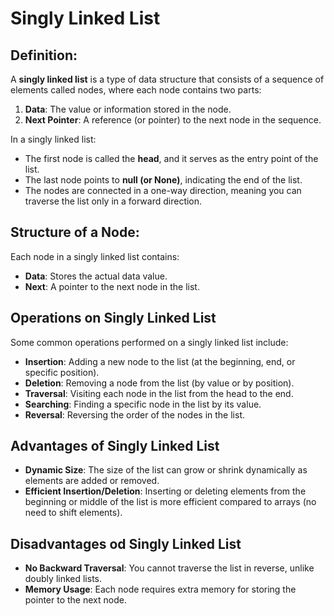 # Singly Linked List

## Definition:

A **singly linked list** is a type of data structure that consists of a sequence of elements called nodes, where each node contains two parts:

1. **Data**: The value or information stored in the node.
2. **Next Pointer**: A reference (or pointer) to the next node in the sequence.

In a singly linked list:

* The first node is called the **head**, and it serves as the entry point of the list.
* The last node points to **null (or None)**, indicating the end of the list.
* The nodes are connected in a one-way direction, meaning you can traverse the list only in a forward direction.

## Structure of a Node:

Each node in a singly linked list contains:
- **Data**: Stores the actual data value.
- **Next**: A pointer to the next node in the list.

## Operations on Singly Linked List

Some common operations performed on a singly linked list include:

* **Insertion**: Adding a new node to the list (at the beginning, end, or specific position).
* **Deletion**: Removing a node from the list (by value or by position).
* **Traversal**: Visiting each node in the list from the head to the end.
* **Searching**: Finding a specific node in the list by its value.
* **Reversal**: Reversing the order of the nodes in the list.

## Advantages of Singly Linked List

* **Dynamic Size**: The size of the list can grow or shrink dynamically as elements are added or removed.
* **Efficient Insertion/Deletion**: Inserting or deleting elements from the beginning or middle of the list is more efficient compared to arrays (no need to shift elements).

## Disadvantages od Singly Linked List

* **No Backward Traversal**: You cannot traverse the list in reverse, unlike doubly linked lists.
* **Memory Usage**: Each node requires extra memory for storing the pointer to the next node.
